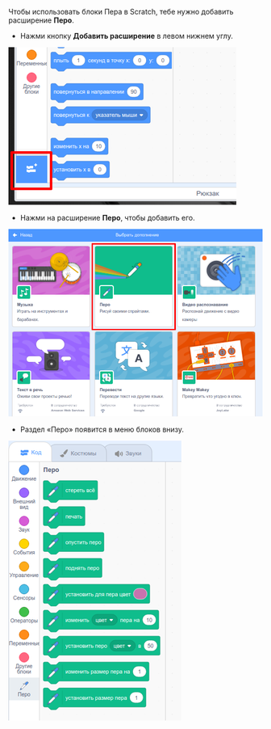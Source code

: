 Чтобы использовать блоки Пера в Scratch, тебе нужно добавить расширение **Перо**.

+ Нажми кнопку **Добавить расширение** в левом нижнем углу.

![выделенная кнопка добавления расширения](images/add-extension-annotated.png)

+ Нажми на расширение **Перо**, чтобы добавить его.

![выделенное расширение перо](images/click-pen-annotated.png)

+ Раздел «Перо» появится в меню блоков внизу.

![блоки расширения перо](images/pen-extension-blocks.png)